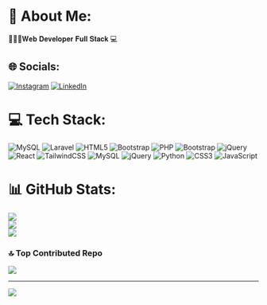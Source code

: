 # 💫 About Me:
 👩🏻‍💻𝐖𝐞𝐛 𝐃𝐞𝐯𝐞𝐥𝐨𝐩𝐞𝐫 𝐅𝐮𝐥𝐥 𝐒𝐭𝐚𝐜𝐤 💻<br>


## 🌐 Socials:
[![Instagram](https://img.shields.io/badge/Instagram-%23E4405F.svg?logo=Instagram&logoColor=white)](https://instagram.com/ueaame) [![LinkedIn](https://img.shields.io/badge/LinkedIn-%230077B5.svg?logo=linkedin&logoColor=white)](https://linkedin.com/in/https://ma.linkedin.com/in/ouiamt) 

# 💻 Tech Stack:
![MySQL](https://img.shields.io/badge/mysql-%2300000f.svg?style=flat-square&logo=mysql&logoColor=white) ![Laravel](https://img.shields.io/badge/laravel-%23FF2D20.svg?style=flat-square&logo=laravel&logoColor=white) ![HTML5](https://img.shields.io/badge/html5-%23E34F26.svg?style=flat-square&logo=html5&logoColor=white) ![Bootstrap](https://img.shields.io/badge/bootstrap-%238511FA.svg?style=flat-square&logo=bootstrap&logoColor=white) ![PHP](https://img.shields.io/badge/php-%23777BB4.svg?style=flat-square&logo=php&logoColor=white) ![Bootstrap](https://img.shields.io/badge/bootstrap-%238511FA.svg?style=flat-square&logo=bootstrap&logoColor=white) ![jQuery](https://img.shields.io/badge/jquery-%230769AD.svg?style=flat-square&logo=jquery&logoColor=white) ![React](https://img.shields.io/badge/react-%2320232a.svg?style=flat-square&logo=react&logoColor=%2361DAFB) ![TailwindCSS](https://img.shields.io/badge/tailwindcss-%2338B2AC.svg?style=flat-square&logo=tailwind-css&logoColor=white) ![MySQL](https://img.shields.io/badge/mysql-%2300000f.svg?style=flat-square&logo=mysql&logoColor=white) ![jQuery](https://img.shields.io/badge/jquery-%230769AD.svg?style=flat-square&logo=jquery&logoColor=white) ![Python](https://img.shields.io/badge/python-3670A0?style=flat-square&logo=python&logoColor=ffdd54) ![CSS3](https://img.shields.io/badge/css3-%231572B6.svg?style=flat-square&logo=css3&logoColor=white) ![JavaScript](https://img.shields.io/badge/javascript-%23323330.svg?style=flat-square&logo=javascript&logoColor=%23F7DF1E)
# 📊 GitHub Stats:
![](https://github-readme-stats.vercel.app/api?username=UeaamDigit&theme=midnight-purple&hide_border=false&include_all_commits=false&count_private=false)<br/>
![](https://github-readme-streak-stats.herokuapp.com/?user=UeaamDigit&theme=midnight-purple&hide_border=false)<br/>
![](https://github-readme-stats.vercel.app/api/top-langs/?username=UeaamDigit&theme=midnight-purple&hide_border=false&include_all_commits=false&count_private=false&layout=compact)

### 🔝 Top Contributed Repo
![](https://github-contributor-stats.vercel.app/api?username=UeaamDigit&limit=5&theme=juicyfresh&combine_all_yearly_contributions=true)

---
[![](https://visitcount.itsvg.in/api?id=UeaamDigit&icon=5&color=11)](https://visitcount.itsvg.in)

<!-- Proudly created with GPRM ( https://gprm.itsvg.in ) -->

